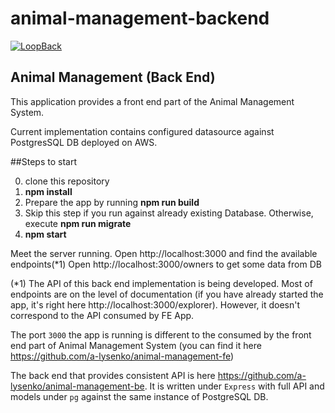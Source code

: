 # animal-management-backend

[![LoopBack](https://github.com/strongloop/loopback-next/raw/master/docs/site/imgs/branding/Powered-by-LoopBack-Badge-(blue)-@2x.png)](http://loopback.io/)

## Animal Management (Back End)
This application provides a front end part of the Animal Management System.

Current implementation contains configured datasource against PostgresSQL DB deployed on AWS. 

##Steps to start

0. clone this repository
1. **npm install**
2. Prepare the app by running **npm run build**
3. Skip this step if you run against already existing Database. Otherwise, execute
**npm run migrate**
4. **npm start** 

Meet the server running. Open http://localhost:3000 and find the available endpoints(*1)
Open http://localhost:3000/owners to get some data from DB

(*1) The API of this back end implementation is being developed. Most of endpoints are on the level of documentation (if you have already started the app, it's right here http://localhost:3000/explorer). However, it doesn't correspond to the API consumed by FE App.

The port `3000` the app is running is different to the consumed by the front end part of Animal Management System (you can find it here https://github.com/a-lysenko/animal-management-fe)

The back end that provides consistent API is here https://github.com/a-lysenko/animal-management-be. It is written under `Express` with full API and models under `pg` against the same instance of PostgreSQL DB.